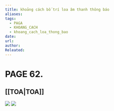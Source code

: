 ```yaml
---
title: khoảng cách bố trí loa âm thanh thông báo
aliases: 
tags:
  - PAGA
  - KHOANG_CACH
  - khoang_cach_loa_thong_bao
date: 
url: 
author: 
Releated:
---
```

# PAGE 62.

## [[TOA|TOA]]

![](https://i.imgur.com/TmE3wDN.png)
![](https://i.imgur.com/pMIgxBM.png)
